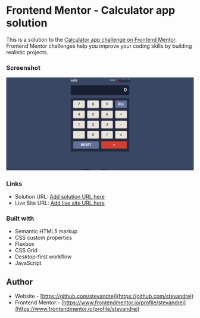 # Frontend Mentor - Calculator app solution

This is a solution to the [Calculator app challenge on Frontend Mentor](https://www.frontendmentor.io/challenges/calculator-app-9lteq5N29). Frontend Mentor challenges help you improve your coding skills by building realistic projects. 

### Screenshot

![](./calculator.png)

### Links

- Solution URL: [Add solution URL here](https://your-solution-url.com)
- Live Site URL: [Add live site URL here](https://your-live-site-url.com)

### Built with

- Semantic HTML5 markup
- CSS custom properties
- Flexbox
- CSS Grid
- Desktop-first workflow
- JavaScript
## Author

- Website - [https://github.com/stevandrej](https://github.com/stevandrej)
- Frontend Mentor - [https://www.frontendmentor.io/profile/stevandrej](https://www.frontendmentor.io/profile/stevandrej)